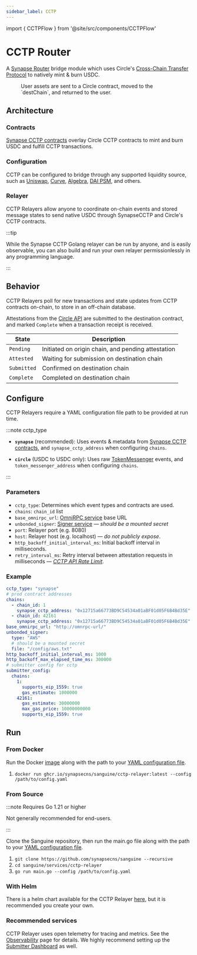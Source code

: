 ```yaml
---
sidebar_label: CCTP
---
```


import { CCTPFlow } from '@site/src/components/CCTPFlow'

# CCTP Router

A [Synapse Router](../Synapse-Router) bridge module which uses Circle's [Cross-Chain Transfer Protocol](https://www.circle.com/en/cross-chain-transfer-protocol) to natively mint & burn USDC.

<figure>
    <CCTPFlow />
    <figcaption>User assets are sent to a Circle contract, moved to the `destChain`, and returned to the user.</figcaption>
</figure>

## Architecture

### Contracts

[Synapse CCTP contracts](/docs/Contracts/CCTP) overlay Circle CCTP contracts to mint and burn USDC and fulfill CCTP transactions.

### Configuration
CCTP can be configured to bridge through any supported liquidity source, such as [Uniswap](https://github.com/synapsecns/synapse-contracts/blob/master/contracts/router/modules/pool/uniswap/UniswapV3Module.sol), [Curve](https://github.com/synapsecns/synapse-contracts/blob/master/contracts/router/modules/pool/curve/CurveV1Module.sol), [Algebra](https://github.com/synapsecns/synapse-contracts/blob/master/contracts/router/modules/pool/algebra/AlgebraModule.sol), [DAI PSM](https://github.com/synapsecns/synapse-contracts/blob/master/contracts/router/modules/pool/dss/DssPsmModule.sol),  and others.

### Relayer

CCTP Relayers allow anyone to coordinate on-chain events and stored message states to send native USDC through SynapseCCTP and Circle's CCTP contracts.

:::tip

While the Synapse CCTP Golang relayer can be run by anyone, and is easily observable, you can also build and run your own relayer permissionlessly in any programming language.

:::

## Behavior

CCTP Relayers poll for new transactions and state updates from CCTP contracts on-chain, to store in an off-chain database.

Attestations from the [Circle API](https://developers.circle.com/stablecoin/reference) are submitted to the destination contract, and marked `Complete` when a transaction receipt is received.

| State       | Description |
|-------------|-------------|
| `Pending`   | Initiated on origin chain, and pending attestation |
| `Attested`  | Waiting for submission on destination chain |
| `Submitted` | Confirmed on destination chain |
| `Complete`  | Completed on destination chain |

<!-- [Message states ↗](https://pkg.go.dev/github.com/synapsecns/sanguine/services/cctp-relayer@v0.10.0/types#MessageState) -->
<!-- [combines](https://medium.com/@matt.denobrega/state-vs-event-based-web-architectures-59ab1f47656b) -->

## Configure

CCTP Relayers require a YAML configuration file path to be provided at run time.

:::note cctp_type

* **`synapse`** (recommended): Uses events & metadata from [Synapse CCTP contracts](/docs/Contracts/CCTP), and `synapse_cctp_address` when configuring `chains`.

* **`circle`** (USDC to USDC only): Uses raw [TokenMessenger](https://github.com/circlefin/evm-cctp-contracts/blob/817397db0a12963accc08ff86065491577bbc0e5/src/TokenMessenger.sol) events, and `token_messenger_address` when configuring `chains`.

:::

### Parameters

* `cctp_type`: Determines which event types and contracts are used.
* `chains`: `chain_id` list
* `base_omnirpc_url`: [OmniRPC service](/docs/Services/Omnirpc) base URL
* `unbonded_signer`: [Signer service](/docs/Services/Signer) — *should be a mounted secret*
* `port`: Relayer port (e.g. 8080)
* `host`: Relayer host (e.g. localhost) — *do not publicly expose*.
* `http_backoff_initial_interval_ms`: Initial backoff interval in milliseconds.
* `retry_interval_ms`: Retry interval between attestation requests in milliseconds — *[CCTP API Rate Limit](https://developers.circle.com/stablecoins/docs/limits)*.

 ### Example

```yaml
cctp_type: "synapse"
# prod contract addresses
chains:
  - chain_id: 1
    synapse_cctp_address: "0x12715a66773BD9C54534a01aBF01d05F6B4Bd35E"
  - chain_id: 42161
    synapse_cctp_address: "0x12715a66773BD9C54534a01aBF01d05F6B4Bd35E"
base_omnirpc_url: "http://omnrpc-url/"
unbonded_signer:
  type: "AWS"
  # should be a mounted secret
  file: "/config/aws.txt"
http_backoff_initial_interval_ms: 1000
http_backoff_max_elapsed_time_ms: 300000
# submitter config for cctp
submitter_config:
  chains:
    1:
      supports_eip_1559: true
      gas_estimate: 1000000
    42161:
      gas_estimate: 30000000
      max_gas_price: 10000000000
      supports_eip_1559: true
```


## Run

### From Docker

Run the Docker [image](https://github.com/synapsecns/sanguine/pkgs/container/sanguine%2Fcctp-relayer) along with the path to your [YAML configuration file](#configure).

1. `docker run ghcr.io/synapsecns/sanguine/cctp-relayer:latest --config /path/to/config.yaml`

### From Source

:::note Requires Go 1.21 or higher

Not generally recommended for end-users.

:::

Clone the Sanguine repository, then run the main.go file along with the path to your [YAML configuration file](#configure).

1. `git clone https://github.com/synapsecns/sanguine --recursive`
2. `cd sanguine/services/cctp-relayer`
3. `go run main.go --config /path/to/config.yaml`

### With Helm

There is a helm chart available for the CCTP Relayer [here](https://artifacthub.io/packages/helm/synapse/cctp/0.2.0), but it is recommended you create your own.

### Recommended services

CCTP Relayer uses open telemetry for tracing and metrics. See the [Observability](/docs/Services/Observability) page for details. We highly recommend setting up the [Submitter Dashboard](/docs/Services/Submitter) as well.
